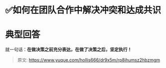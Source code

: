 # ✅如何在团队合作中解决冲突和达成共识


# 典型回答

就一句话：**在做决策之前充分表达，在做了决策之后，坚定执行！**


> 原文: <https://www.yuque.com/hollis666/dr9x5m/rp8ihumsz2hbzmgm>